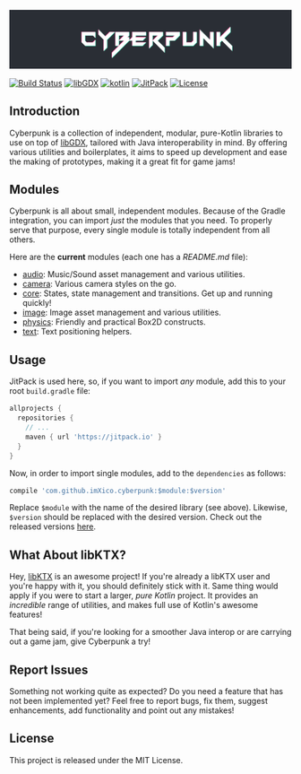 ![Cyberpunk logo](https://github.com/ImXico/Cyberpunk/blob/v0.2.0/logo.png?raw=true)

[![Build Status](https://travis-ci.org/ImXico/Cyberpunk.svg?branch=master)](https://travis-ci.org/ImXico/Cyberpunk)
[![libGDX](https://img.shields.io/badge/libgdx-1.9.8-red.svg)](http://libgdx.badlogicgames.com)
[![kotlin](https://img.shields.io/badge/kotlin-1.2.41-orange.svg)](https://kotlinlang.org)
[![JitPack](https://jitpack.io/v/ImXico/Cyberpunk.svg)](https://jitpack.io/#ImXico/Cyberpunk)
[![License](https://img.shields.io/badge/license-MIT-green.svg)](https://github.com/ImXico/HandyGDX/blob/master/LICENSE.md)
<br>

## Introduction

Cyberpunk is a collection of independent, modular, pure-Kotlin libraries to use on top of [libGDX](http://libgdx.badlogicgames.com/), tailored with Java interoperability in mind. By offering various utilities and boilerplates, it aims to speed up development and ease the making of prototypes, making it a great fit for game jams!

## Modules

Cyberpunk is all about small, independent modules. Because of the Gradle integration, you can import *just* the modules that you need. To properly serve that purpose, every single module is totally independent from all others.

Here are the **current** modules (each one has a *README.md* file):

- [audio](https://github.com/ImXico/Cyberpunk/tree/master/audio): Music/Sound asset management and various utilities.
- [camera](https://github.com/ImXico/Cyberpunk/tree/master/camera): Various camera styles on the go.
- [core](https://github.com/ImXico/Cyberpunk/tree/master/core): States, state management and transitions. Get up and running quickly!
- [image](https://github.com/ImXico/Cyberpunk/tree/master/image): Image asset management and various utilities.
- [physics](https://github.com/ImXico/Cyberpunk/tree/master/physics): Friendly and practical Box2D constructs.
- [text](https://github.com/ImXico/Cyberpunk/tree/master/text): Text positioning helpers.

## Usage

JitPack is used here, so, if you want to import *any* module, add this to your root `build.gradle` file:

```Groovy
allprojects {
  repositories {
    // ...
    maven { url 'https://jitpack.io' }
  }
}
```

Now, in order to import single modules, add to the `dependencies` as follows:

```Groovy
compile 'com.github.imXico.cyberpunk:$module:$version'
```

Replace `$module` with the name of the desired library (see above). Likewise, `$version` should be replaced with the desired version. Check out the released versions [here](https://github.com/ImXico/Cyberpunk/releases).

## What About libKTX?

Hey, [libKTX](https://github.com/libktx/ktx) is an awesome project! If you're already a libKTX user and you're happy with it, you should definitely stick with it. Same thing would apply if you were to start a larger, *pure Kotlin* project. It provides an *incredible* range of utilities, and makes full use of Kotlin's awesome features!

That being said, if you're looking for a smoother Java interop or are carrying out a game jam, give Cyberpunk a try!

## Report Issues

Something not working quite as expected? Do you need a feature that has not been implemented yet? Feel free to report bugs, fix them, suggest enhancements, add functionality and point out any mistakes!

## License

This project is released under the MIT License.
